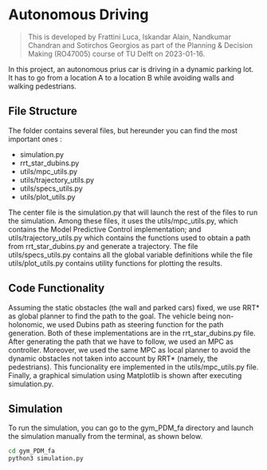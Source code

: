 # Autonomous Driving 
> This is developed by Frattini Luca, Iskandar Alain, Nandkumar Chandran and Sotirchos Georgios as part of the Planning & Decision Making (RO47005) course of TU Delft on 2023-01-16.
>
In this project, an autonomous prius car is driving in a dynamic parking lot. It has to go from a location A to a location B while avoiding walls and walking pedestrians.


## File Structure

The folder contains several files, but hereunder you can find the most important ones :

- simulation.py
- rrt_star_dubins.py
- utils/mpc_utils.py
- utils/trajectory_utils.py
- utils/specs_utils.py
- utils/plot_utils.py

The center file is the simulation.py that will launch the rest of the files to run the simulation. Among these files, it uses the utils/mpc_utils.py, which contains the Model Predictive Control implementation; and utils/trajectory_utils.py which contains the functions used to obtain a path from rrt_star_dubins.py and generate a trajectory. The file utils/specs_utils.py contains all the global variable definitions while the file utils/plot_utils.py contains utility functions for plotting the results.


## Code Functionality

Assuming the static obstacles (the wall and parked cars) fixed, we use RRT* as global planner to find the path to the goal. The vehicle being non-holonomic, we used Dubins path as steering function for the path generation. Both of these implementations are in the rrt_star_dubins.py file. After generating the path that we have to follow, we used an MPC as controller. Moreover, we used the same MPC as local planner to avoid the dynamic obstacles not taken into account by RRT* (namely, the pedestrians). This funcionality ere implemented in the utils/mpc_utils.py file. Finally, a graphical simulation using Matplotlib is shown after executing simulation.py.


## Simulation

To run the simulation, you can go to the gym_PDM_fa directory and launch the simulation manually from the terminal, as shown below.

``` bash
cd gym_PDM_fa
python3 simulation.py
```

